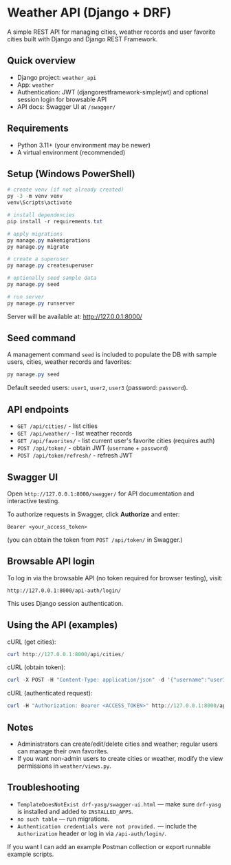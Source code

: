 # Weather API (Django + DRF)

A simple REST API for managing cities, weather records and user favorite cities built with Django and Django REST Framework.

## Quick overview
- Django project: `weather_api`
- App: `weather`
- Authentication: JWT (djangorestframework-simplejwt) and optional session login for browsable API
- API docs: Swagger UI at `/swagger/`

## Requirements
- Python 3.11+ (your environment may be newer)
- A virtual environment (recommended)

## Setup (Windows PowerShell)
```powershell
# create venv (if not already created)
py -3 -m venv venv
venv\Scripts\activate

# install dependencies
pip install -r requirements.txt

# apply migrations
py manage.py makemigrations
py manage.py migrate

# create a superuser
py manage.py createsuperuser

# optionally seed sample data
py manage.py seed

# run server
py manage.py runserver
```

Server will be available at: http://127.0.0.1:8000/

## Seed command
A management command `seed` is included to populate the DB with sample users, cities, weather records and favorites:

```powershell
py manage.py seed
```

Default seeded users: `user1`, `user2`, `user3` (password: `password`).

## API endpoints
- `GET /api/cities/` - list cities
- `GET /api/weather/` - list weather records
- `GET /api/favorites/` - list current user's favorite cities (requires auth)
- `POST /api/token/` - obtain JWT (`username` + `password`)
- `POST /api/token/refresh/` - refresh JWT

## Swagger UI
Open `http://127.0.0.1:8000/swagger/` for API documentation and interactive testing.

To authorize requests in Swagger, click **Authorize** and enter:
```
Bearer <your_access_token>
```
(you can obtain the token from `POST /api/token/` in Swagger.)

## Browsable API login
To log in via the browsable API (no token required for browser testing), visit:

```
http://127.0.0.1:8000/api-auth/login/
```

This uses Django session authentication.

## Using the API (examples)
cURL (get cities):
```powershell
curl http://127.0.0.1:8000/api/cities/
```

cURL (obtain token):
```powershell
curl -X POST -H "Content-Type: application/json" -d '{"username":"user1","password":"password"}' http://127.0.0.1:8000/api/token/
```

cURL (authenticated request):
```powershell
curl -H "Authorization: Bearer <ACCESS_TOKEN>" http://127.0.0.1:8000/api/favorites/
```

## Notes
- Administrators can create/edit/delete cities and weather; regular users can manage their own favorites.
- If you want non-admin users to create cities or weather, modify the view permissions in `weather/views.py`.

## Troubleshooting
- `TemplateDoesNotExist drf-yasg/swagger-ui.html` — make sure `drf-yasg` is installed and added to `INSTALLED_APPS`.
- `no such table` — run migrations.
- `Authentication credentials were not provided.` — include the `Authorization` header or log in via `/api-auth/login/`.

If you want I can add an example Postman collection or export runnable example scripts.
